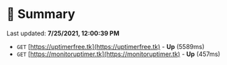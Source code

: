 # 📖 Summary
Last updated: **7/25/2021, 12:00:39 PM**

- `GET` [https://uptimerfree.tk](https://uptimerfree.tk) - **Up** (5589ms)
- `GET` [https://monitoruptimer.tk](https://monitoruptimer.tk) - **Up** (457ms)
